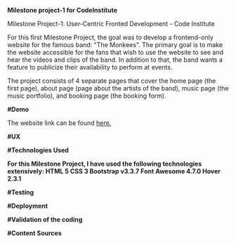 <strong>Milestone project-1 for CodeInstitute</strong>

Milestone Project-1: User-Centric Fronted Development - Code Institute

For this first Milestone Project, the goal was to develop a frontend-only website for the famous band: "The Monkees". 
The primary goal is to make the website accessible for the fans that wish to use the website to see
and hear the videos and clips of the band. In addition to that, 
the band wants a feature to publicize their availability to perform at events.
 
The project consists of 4 separate pages that cover the home page (the first page), about page (page about the artists of the band),
music page (the music portfolio), and booking page (the booking form).

<strong>#Demo</strong>

The website link can be found <a href="assets/html/index.html">here.</a>

<strong>#UX</strong>

<strong>#Technologies Used<strong>

For this Milestone Project, I have used the following technologies extensively:
HTML 5
CSS 3
Bootstrap v3.3.7
Font Awesome 4.7.0
Hover 2.3.1

<strong>#Testing</strong>

<strong>#Deployment</strong>

<strong>#Validation of the coding</strong>

<strong>#Content Sources</strong>


